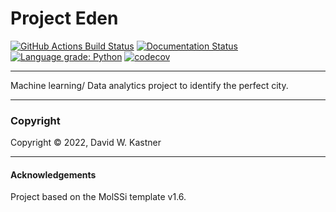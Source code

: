 Project Eden
==============================
[//]: # (Badges)
[![GitHub Actions Build Status](https://github.com/davidkastner/eden/workflows/CI/badge.svg)](https://github.com/davidkastner/eden/actions?query=workflow%3ACI)
[![Documentation Status](https://readthedocs.org/projects/eden/badge/?version=latest)](https://eden.readthedocs.io/en/latest/?badge=latest)
[![Language grade: Python](https://img.shields.io/lgtm/grade/python/g/davidkastner/eden.svg?logo=lgtm&logoWidth=18)](https://lgtm.com/projects/g/davidkastner/eden/context:python)
[![codecov](https://codecov.io/gh/davidkastner/eden/branch/master/graph/badge.svg)](https://codecov.io/gh/davidkastner/eden/branch/master)

---

Machine learning/ Data analytics project to identify the perfect city.

---
### Copyright

Copyright © 2022, David W. Kastner

---
#### Acknowledgements
 
Project based on the MolSSi template v1.6.
